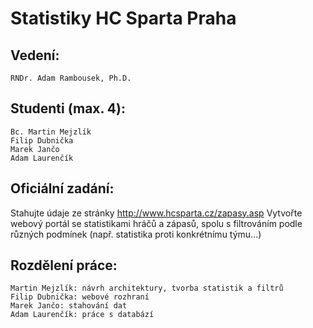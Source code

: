 # Statistiky HC Sparta Praha
## Vedení:

    RNDr. Adam Rambousek, Ph.D. 

## Studenti (max. 4):

    Bc. Martin Mejzlík
    Filip Dubnička
    Marek Jančo
    Adam Laurenčík
## Oficiální zadání:
Stahujte údaje ze stránky http://www.hcsparta.cz/zapasy.asp
Vytvořte webový portál se statistikami hráčů a zápasů, spolu s filtrováním podle různých podmínek (např. statistika proti konkrétnímu týmu...)
## Rozdělení práce:
    Martin Mejzlík: návrh architektury, tvorba statistik a filtrů
    Filip Dubnička: webové rozhraní
    Marek Jančo: stahování dat
    Adam Laurenčík: práce s databází
